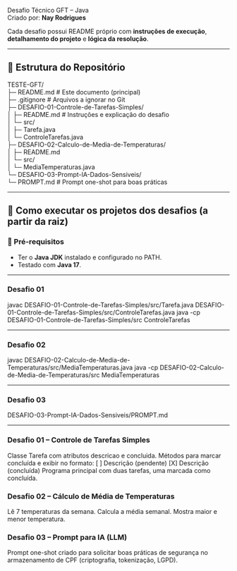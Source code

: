 Desafio Técnico GFT – Java  
Criado por: **Nay Rodrigues**

Cada desafio possui README próprio com **instruções de execução**, **detalhamento do projeto** e **lógica da resolução**.

---

## 📂 Estrutura do Repositório

TESTE-GFT/  
├─ README.md # Este documento (principal)  
├─ .gitignore # Arquivos a ignorar no Git  
├─ DESAFIO-01-Controle-de-Tarefas-Simples/  
│  ├─ README.md # Instruções e explicação do desafio  
│  └─ src/  
│     ├─ Tarefa.java  
│     └─ ControleTarefas.java  
├─ DESAFIO-02-Calculo-de-Media-de-Temperaturas/  
│  ├─ README.md  
│  └─ src/  
│     └─ MediaTemperaturas.java  
└─ DESAFIO-03-Prompt-IA-Dados-Sensiveis/  
   └─ PROMPT.md # Prompt one-shot para boas práticas  

---

## 🚀 Como executar os projetos dos desafios (a partir da raiz)

### 🔹 Pré-requisitos
- Ter o **Java JDK** instalado e configurado no PATH.  
- Testado com **Java 17**.

---

### Desafio 01 

javac DESAFIO-01-Controle-de-Tarefas-Simples/src/Tarefa.java DESAFIO-01-Controle-de-Tarefas-Simples/src/ControleTarefas.java
java -cp DESAFIO-01-Controle-de-Tarefas-Simples/src ControleTarefas

---
### Desafio 02

javac DESAFIO-02-Calculo-de-Media-de-Temperaturas/src/MediaTemperaturas.java
java -cp DESAFIO-02-Calculo-de-Media-de-Temperaturas/src MediaTemperaturas

---
### Desafio 03

DESAFIO-03-Prompt-IA-Dados-Sensiveis/PROMPT.md

---
### Desafio 01 – Controle de Tarefas Simples
Classe Tarefa com atributos descricao e concluida.
Métodos para marcar concluída e exibir no formato:
[ ] Descrição (pendente)
[X] Descrição (concluída)
Programa principal com duas tarefas, uma marcada como concluída.

### Desafio 02 – Cálculo de Média de Temperaturas
Lê 7 temperaturas da semana.
Calcula a média semanal.
Mostra maior e menor temperatura.

### Desafio 03 – Prompt para IA (LLM)
Prompt one-shot criado para solicitar boas práticas de segurança no armazenamento de CPF (criptografia, tokenização, LGPD).